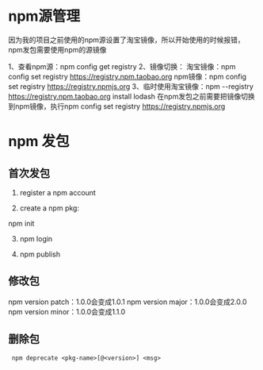 # npm源管理
因为我的项目之前使用的npm源设置了淘宝镜像，所以开始使用的时候报错，npm发包需要使用npm的源镜像

1、查看npm源：npm config get registry
2、镜像切换：
淘宝镜像：npm config set registry https://registry.npm.taobao.org
npm镜像：npm config set registry https://registry.npmjs.org
3、临时使用淘宝镜像：npm --registry https://registry.npm.taobao.org install lodash
在npm发包之前需要把镜像切换到npm镜像，执行npm config set registry https://registry.npmjs.org

# npm 发包

## 首次发包

1. register a npm account 

2. create a npm pkg:

npm init 

3.  npm login 


4. npm  publish

## 修改包

npm version patch：1.0.0会变成1.0.1
npm version major：1.0.0会变成2.0.0
npm version minor：1.0.0会变成1.1.0

## 删除包
```
 npm deprecate <pkg-name>[@<version>] <msg>

```
